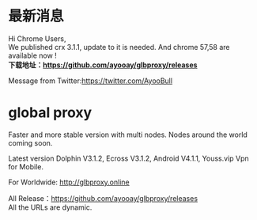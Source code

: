# 最新消息
Hi Chrome Users,<br>
We published crx 3.1.1, update to it is needed. And chrome 57,58 are available now !<br>
<b>下载地址：https://github.com/ayooay/glbproxy/releases</b><br>

Message from Twitter:https://twitter.com/AyooBull<br>

# global proxy
Faster and more stable version with multi nodes. Nodes around the world coming soon.

Latest version Dolphin V3.1.2, Ecross V3.1.2, Android V4.1.1, Youss.vip Vpn for Mobile.

For Worldwide: http://glbproxy.online <br>

All Release：https://github.com/ayooay/glbproxy/releases<br>
All the URLs are dynamic.
